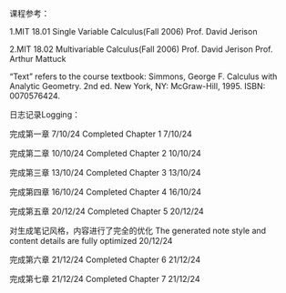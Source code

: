 




课程参考：

  1.MIT 18.01 Single Variable Calculus(Fall 2006) Prof. David Jerison
  
  2.MIT 18.02 Multivariable Calculus(Fall 2006) Prof. David Jerison Prof. Arthur Mattuck
  
“Text” refers to the course textbook: Simmons, George F. Calculus with Analytic Geometry. 2nd ed. New York, NY: McGraw-Hill, 1995. ISBN: 0070576424.
  
日志记录Logging：

完成第一章 7/10/24 Completed Chapter 1 7/10/24

完成第二章 10/10/24 Completed Chapter 2 10/10/24

完成第三章 13/10/24 Completed Chapter 3 13/10/24

完成第四章 16/10/24 Completed Chapter 4 16/10/24

完成第五章 20/12/24 Completed Chapter 5 20/12/24
  
  对生成笔记风格，内容进行了完全的优化 The generated note style and content details are fully optimized 20/12/24

完成第六章 21/12/24 Completed Chapter 6 21/12/24

完成第七章 21/12/24 Completed Chapter 7 21/12/24
